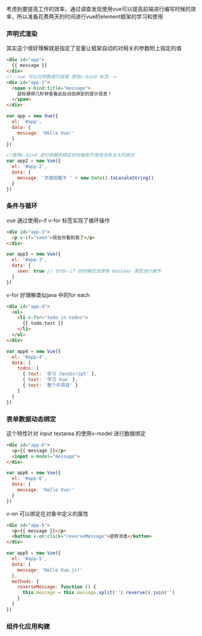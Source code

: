 考虑到要提高工作的效率，通过调查发现使用vue可以提高前端进行编写时候的效率，所以准备花费两天的时间进行vue的element框架的学习和使用

### 声明式渲染

其实这个很好理解就是指定了变量让框架自动的对相关的参数附上指定的值

```html
<div id="app">
  {{ message }}
</div>
<!--vue 可以对参数进行赋值 使用v-bind 标签-->
<div id="app-2">
  <span v-bind:title="message">
    鼠标悬停几秒钟查看此处动态绑定的提示信息！
  </span>
</div>
```

```javascript
var app = new Vue({
  el: '#app',
  data: {
    message: 'Hello Vue!'
  }
})

//使用v-bind 进行参数的绑定的时候和不使用没有太大的差别
var app2 = new Vue({
  el: '#app-2',
  data: {
    message: '页面加载于 ' + new Date().toLocaleString()
  }
})
```

### 条件与循环

vue 通过使用v-if v-for 标签实现了循环操作

```html
<div id="app-3">
  <p v-if="seen">现在你看到我了</p>
</div>
```

```javascript
var app3 = new Vue({
  el: '#app-3',
  data: {
    seen: true // 针对v-if 的时候应该使用 boolean 类型进行操作
  }
})
```

v-for 好理解类似java 中的for each

```html
<div id="app-4">
  <ol>
    <li v-for="todo in todos">
      {{ todo.text }}
    </li>
  </ol>
</div>
```

```javascript
var app4 = new Vue({
  el: '#app-4',
  data: {
    todos: [
      { text: '学习 JavaScript' },
      { text: '学习 Vue' },
      { text: '整个牛项目' }
    ]
  }
})
```

### 表单数据动态绑定

这个特性针对 input textarea 的使用v-model 进行数据绑定

```html
<div id="app-6">
  <p>{{ message }}</p>
  <input v-model="message">
</div>
```

```javascript
var app6 = new Vue({
  el: '#app-6',
  data: {
    message: 'Hello Vue!'
  }
})
```

v-on 可以绑定在对象中定义的属性

```html
<div id="app-5">
  <p>{{ message }}</p>
  <button v-on:click="reverseMessage">逆转消息</button>
</div>
```

```javascript
var app5 = new Vue({
  el: '#app-5',
  data: {
    message: 'Hello Vue.js!'
  },
  methods: {
    reverseMessage: function () {
      this.message = this.message.split('').reverse().join('')
    }
  }
})
```

### 组件化应用构建


